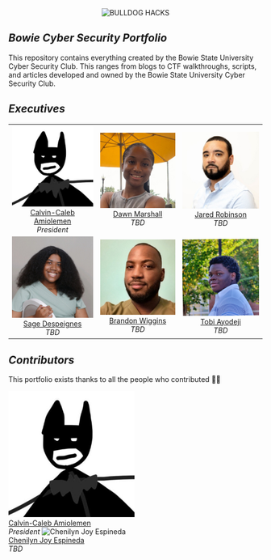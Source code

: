 <div style="text-align: center">
  <img src="https://capsule-render.vercel.app/api?type=waving&color=F8E2CF&height=250&section=header&text=BULLDOG%20HACKS&fontSize=75" alt="BULLDOG HACKS"/>
</div>

<h2 align="left"><i>Bowie Cyber Security Portfolio</i></h3>
This repository contains everything created by the Bowie State University Cyber Security Club. This ranges from blogs to CTF walkthroughs, scripts, and articles developed and owned by the Bowie State University Cyber Security Club.

<h2 align="left"><i>Executives</i></h3>
<table align="center" border="0">
  <tr>
    <td align="center"><img src="design assets/profile picture/Calvin-Caleb Amiolemen.jpg" alt="Calvin-Caleb Amiolemen" style="width:250px;height:auto;">
        <br><a href="https://www.linkedin.com/in/calvincaleb/">Calvin-Caleb Amiolemen</a>
        <br><i>President</i></td>
    <td align="center"><img src="design assets/profile picture/Dawn Marshall.jpg" alt="Dawn Marshall" style="width:250px;height:auto;">
        <br><a href="https://www.linkedin.com/in/dawnmarshall00/">Dawn Marshall</a>
        <br><i>TBD</i></td>
    <td align="center"><img src="design assets/profile picture/Jared Robinson.jpg" alt="Jared Robinson" style="width:250px;height:auto;">
        <br><a href="https://www.linkedin.com/in/jared-robinson1/">Jared Robinson</a>
        <br><i>TBD</i></td>
  </tr>
  <tr>
    <td align="center"><img src="design assets/profile picture/Sage Despeignes.jpg" alt="Sage Despeignes" style="width:250px;height:auto;">
        <br><a href="https://www.linkedin.com/in/sage-despeignes/">Sage Despeignes</a>
        <br><i>TBD</i></td>
    <td align="center"><img src="design assets/profile picture/Brandon Wiggins.jpg" alt="Brandon Wiggins" style="width:250px;height:auto;">
        <br><a href="https://www.linkedin.com/in/brandon-wiggins-812701193/">Brandon Wiggins</a>
        <br><i>TBD</i></td>
    <td align="center"><img src="design assets/profile picture/Tobi Ayodeji.jpg" alt="Tobi Ayodeji" style="width:250px;height:auto;">
        <br><a href="https://www.linkedin.com/in/tobi-ayodeji-9abb51265/">Tobi Ayodeji</a>
        <br><i>TBD</i></td>
  </tr>
</table>


<h2 align="left"><i>Contributors</i></h3>

<p>This portfolio exists thanks to all the people who contributed 💛🖤</p>
  <tr>
    <td align="center"><img src="design assets/profile picture/Calvin-Caleb Amiolemen.jpg" alt="Calvin-Caleb Amiolemen" style="width:250px;height:auto;">
        <br><a href="https://www.linkedin.com/in/calvincaleb/">Calvin-Caleb Amiolemen</a>
        <br><i>President</i></td>
    <td align="center"><img src="![1698090458585](https://github.com/user-attachments/assets/5f36d7c5-23c5-4ea6-853c-e075df2989b1)
" alt="Chenilyn Joy Espineda" style="width:250px;height:auto;">
        <br><a href="https://www.linkedin.com/in/chenilyn/">Chenilyn Joy Espineda</a>
        <br><i>TBD</i></td>
  </tr>

  
    
